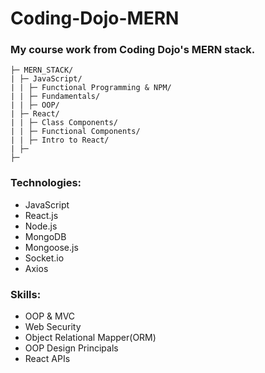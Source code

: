 # Coding-Dojo-MERN
### My course work from Coding Dojo's MERN stack.

```
├─ MERN_STACK/ 
| ├─ JavaScript/
| | ├─ Functional Programming & NPM/
| | ├─ Fundamentals/
| | ├─ OOP/
| ├─ React/
| | ├─ Class Components/
| | ├─ Functional Components/
| | ├─ Intro to React/
| ├─ 
├─
```

### Technologies:
* JavaScript
* React.js
* Node.js
* MongoDB
* Mongoose.js
* Socket.io
* Axios

### Skills:
* OOP & MVC
* Web Security
* Object Relational Mapper(ORM)
* OOP Design Principals
* React APIs

